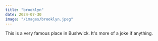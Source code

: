 ```yaml
---
title: "brooklyn"
date: 2024-07-30
image: "/images/brooklyn.jpeg"
---
```


This is a very famous place in Bushwick. It's more of a joke if anything. 